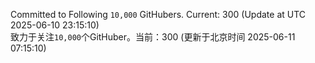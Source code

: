 Committed to Following `10,000` GitHubers. Current: <!-- FOLLOWING_COUNT -->300<!-- FOLLOWING_COUNT --> (Update at UTC <!-- LAST_UPDATED -->2025-06-10 23:15:10<!-- LAST_UPDATED -->)<br>
致力于关注`10,000`个GitHuber。当前：<!-- FOLLOWING_COUNT -->300<!-- FOLLOWING_COUNT --> (更新于北京时间 <!-- LAST_UPDATED_CST -->2025-06-11 07:15:10<!-- LAST_UPDATED_CST -->)
